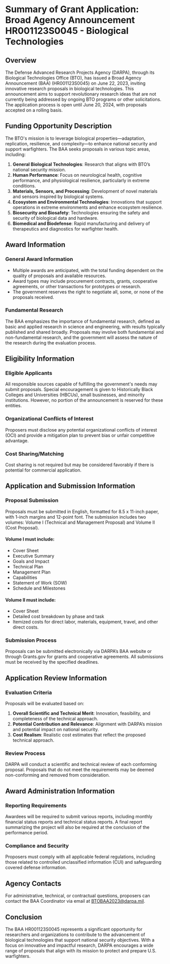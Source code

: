 # Summary of Grant Application: Broad Agency Announcement HR001123S0045 - Biological Technologies

## Overview

The Defense Advanced Research Projects Agency (DARPA), through its Biological Technologies Office (BTO), has issued a Broad Agency Announcement (BAA) (HR001123S0045) on June 22, 2023, inviting innovative research proposals in biological technologies. This announcement aims to support revolutionary research ideas that are not currently being addressed by ongoing BTO programs or other solicitations. The application process is open until June 20, 2024, with proposals accepted on a rolling basis.

## Funding Opportunity Description

The BTO's mission is to leverage biological properties—adaptation, replication, resilience, and complexity—to enhance national security and support warfighters. The BAA seeks proposals in various topic areas, including:

1. **General Biological Technologies**: Research that aligns with BTO’s national security mission.
2. **Human Performance**: Focus on neurological health, cognitive performance, and physiological resilience, particularly in extreme conditions.
3. **Materials, Sensors, and Processing**: Development of novel materials and sensors inspired by biological systems.
4. **Ecosystem and Environmental Technologies**: Innovations that support operations in extreme environments and enhance ecosystem resilience.
5. **Biosecurity and Biosafety**: Technologies ensuring the safety and security of biological data and hardware.
6. **Biomedical and Biodefense**: Rapid manufacturing and delivery of therapeutics and diagnostics for warfighter health.

## Award Information

### General Award Information

- Multiple awards are anticipated, with the total funding dependent on the quality of proposals and available resources.
- Award types may include procurement contracts, grants, cooperative agreements, or other transactions for prototypes or research.
- The government reserves the right to negotiate all, some, or none of the proposals received.

### Fundamental Research

The BAA emphasizes the importance of fundamental research, defined as basic and applied research in science and engineering, with results typically published and shared broadly. Proposals may involve both fundamental and non-fundamental research, and the government will assess the nature of the research during the evaluation process.

## Eligibility Information

### Eligible Applicants

All responsible sources capable of fulfilling the government's needs may submit proposals. Special encouragement is given to Historically Black Colleges and Universities (HBCUs), small businesses, and minority institutions. However, no portion of the announcement is reserved for these entities.

### Organizational Conflicts of Interest

Proposers must disclose any potential organizational conflicts of interest (OCI) and provide a mitigation plan to prevent bias or unfair competitive advantage.

### Cost Sharing/Matching

Cost sharing is not required but may be considered favorably if there is potential for commercial application.

## Application and Submission Information

### Proposal Submission

Proposals must be submitted in English, formatted for 8.5 x 11-inch paper, with 1-inch margins and 12-point font. The submission includes two volumes: Volume I (Technical and Management Proposal) and Volume II (Cost Proposal). 

#### Volume I must include:
- Cover Sheet
- Executive Summary
- Goals and Impact
- Technical Plan
- Management Plan
- Capabilities
- Statement of Work (SOW)
- Schedule and Milestones

#### Volume II must include:
- Cover Sheet
- Detailed cost breakdown by phase and task
- Itemized costs for direct labor, materials, equipment, travel, and other direct costs.

### Submission Process

Proposals can be submitted electronically via DARPA’s BAA website or through Grants.gov for grants and cooperative agreements. All submissions must be received by the specified deadlines.

## Application Review Information

### Evaluation Criteria

Proposals will be evaluated based on:
1. **Overall Scientific and Technical Merit**: Innovation, feasibility, and completeness of the technical approach.
2. **Potential Contribution and Relevance**: Alignment with DARPA’s mission and potential impact on national security.
3. **Cost Realism**: Realistic cost estimates that reflect the proposed technical approach.

### Review Process

DARPA will conduct a scientific and technical review of each conforming proposal. Proposals that do not meet the requirements may be deemed non-conforming and removed from consideration.

## Award Administration Information

### Reporting Requirements

Awardees will be required to submit various reports, including monthly financial status reports and technical status reports. A final report summarizing the project will also be required at the conclusion of the performance period.

### Compliance and Security

Proposers must comply with all applicable federal regulations, including those related to controlled unclassified information (CUI) and safeguarding covered defense information.

## Agency Contacts

For administrative, technical, or contractual questions, proposers can contact the BAA Coordinator via email at BTOBAA2023@darpa.mil.

## Conclusion

The BAA HR001123S0045 represents a significant opportunity for researchers and organizations to contribute to the advancement of biological technologies that support national security objectives. With a focus on innovative and impactful research, DARPA encourages a wide range of proposals that align with its mission to protect and prepare U.S. warfighters.